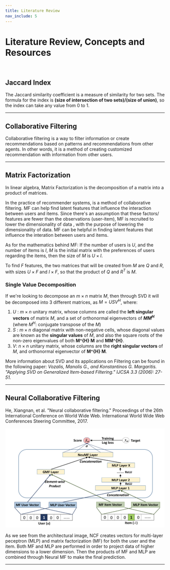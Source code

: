 ```yaml
---
title: Literature Review
nav_include: 5
---
```


# Literature Review, Concepts and Resources
&nbsp;
## Jaccard Index

The Jaccard similarity coefficient is a measure of similarity for two sets.
The formula for the index is **(size of intersection of two sets)/(size of union)**, so the index can take any value from 0 to 1.

** **

## Collaborative Filtering

Collaborative filtering is a way to filter information or create recommendations based on patterns and recommendations from other agents. In other words, it is a method of creating customized recommendation with information from other users.

** **

## Matrix Factorization

In linear algebra, Matrix Factorization is the decomposition of a matrix into a product of matrices.

In the practice of recommender systems, is a method of collaborative filtering.
MF can help find latent features that influence the interaction between users and items. Since there's an assumption that these factors/ features are fewer than the observations (user-item), MF is recruited to lower the dimensionality of data
, with the purpose of lowering the dimensionality of data. MF can be helpful in finding latent features that influence the interation between users and items.

As for the mathematics behind MF:
If the number of users is $U$, and the number of items is $I$, $M$ is the initial matrix with the preferences of users regarding the items, then the size of $M$ is $U \times I$.

To find $F$ features, the two matrices that will be created from $M$ are $Q$ and $R$, with sizes $U \times F$ and $I \times F$, so that the product of $Q$ and $R^{T}$ is $M$.

### Single Value Decomposition

If we're looking to decompose an $m \times n$ matrix $M$, then through SVD it will be decomposed into 3 different matrices, as $M = U S V^{H}$, where:

1)  $U$ : $m \times n$ unitary matrix, whose columns are called the **left singular vectors** of matrix $M$, and a set of orthonormal eigenvectors of **$MM^{H}$** (where $M^{H}$: conjugate transpose of the $M$)
2) $S$ : $m \times n$ diagonal matrix with non-negative cells, whose diagonal values are known as the **singular values** of $M$, and also the square roots of the non-zero eigenvalues of both **M^{H} M** and **MM^{H}**.
3) $V$: $n \times n$ unitary matrix, whose columns are the **right singular vectors** of $M$, and orthonormal eigenvector of **M^{H} M**.

More information about SVD and its applications on Filtering can be found in the following paper:
*Vozalis, Manolis G., and Konstantinos G. Margaritis. "Applying SVD on Generalized Item-based Filtering." IJCSA 3.3 (2006): 27-51.*

** **

## Neural Collaborative Filtering


He, Xiangnan, et al. "Neural collaborative filtering." Proceedings of the 26th International Conference on World Wide Web. International World Wide Web Conferences Steering Committee, 2017.

![png](lit_images/NCF.png)

As we see from the architectural image, NCF creates vectors for multi-layer peceptron (MLP) and matrix factorization (MF) for both the user and the item.
Both MF and MLP are performed in order to project data of higher dimensions to a lower dimension.
Then the products of MF and MLP are combined through Neural MF to make the final prediction.

** **
